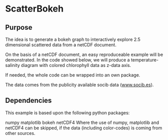 # ScatterBokeh
## Purpose
The idea is to generate a bokeh graph to interactively explore 2.5 dimensional scattered data from a netCDF document.

On the basis of a netCDF document, an easy reproduceable example will be demonstrated. In the code showed below, we will produce a temperature-salinity diagram with colored chlorophyll data as z-data axis.

If needed, the whole code can be wrapped into an own package.

The data comes from the publicity available socib data (www.socib.es).

## Dependencies
This example is based upon the following python packages:

numpy
matplotlib
bokeh
netCDF4
Where the use of numpy, matplotlib and netCDF4 can be skipped, if the data (including color-codes) is coming from other sources.
